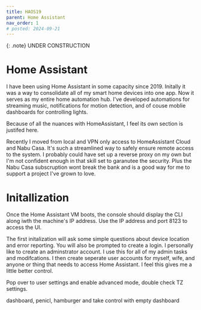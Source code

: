 ```yaml
---
title: HAOS19
parent: Home Assistant
nav_order: 1
# posted: 2024-09-21
---
```


{: .note}
UNDER CONSTRUCTION

# Home Assistant

I have been using Home Assistant in some capacity since 2019. Initally it was a way to consolidate all of my smart home devices into one app. Now it serves as my entire home automation hub. I've developed automations for streaming music, notifications for motion detection, and of couse moblie dashboards for controlling lights.

Because of all the nuances with HomeAssistant, I feel its own section is justifed here.

Recently I moved from local and VPN only access to HomeAssistant Cloud and Nabu Casa. It's such a streamlined way to safely ensure remote access to the system. I probably could have set up a reverse proxy on my own but I'm not confident enough in that skill set to garanutee the security. Plus the Nabu Casa subscruption wont break the bank and is a good way for me to support a project I've grown to love.

# Initallization

Once the Home Assistant VM boots, the console should display the CLI along iwth the machine's IP address. Use the IP address and port 8123 to access the UI.

The first initalization will ask some simple questions about device location and error reporting. You will also be prompted to create a login. I personally like to create an adminstrator account. I use this for all of my admin tasks and modifcations. I then create seperate user accounts for myself, wife, and anyone or thing that needs to access Home Assistant. I feel this gives me a little better control.

Pop over to user settings and enable advanced mode, double check TZ settings.

dashboard, penicl, hamburger and take control with empty dashboard